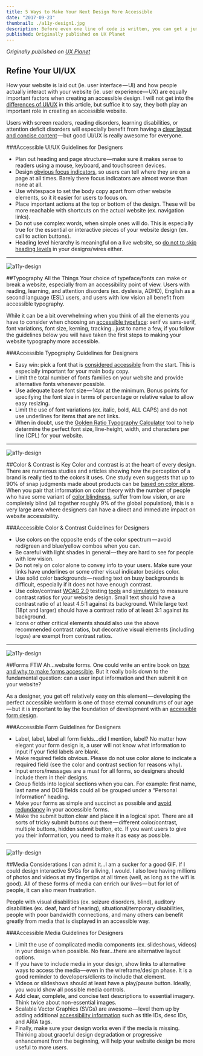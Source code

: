 ```yaml
---
title: 5 Ways to Make Your Next Design More Accessible
date: "2017-09-23"
thumbnail: ./a11y-design1.jpg
description: Before even one line of code is written, you can get a jump start on website accessibility by thinking about it during the wire-framing and design phases. Here are five essential design elements to consider when creating your next accessible website or app design.
published: Originally published on UX Planet
---
```


<em class="hidden">Originally published on <a href="https://uxplanet.org/designing-for-all-5-ways-to-make-your-next-website-design-more-accessible-23a3528bc8dc" target="_blank" rel="noopener noreferrer">UX Planet</a></em>

## Refine Your UI/UX

How your website is laid out (ie. user interface — UI) and how people actually interact with your website (ie. user experience — UX) are equally important factors when creating an accessible design. I will not get into the <a href="https://www.usertesting.com/blog/2016/04/27/ui-vs-ux/" target="_blank" rel="noopener noreferrer">differences of UI/UX</a> in this article, but suffice it to say, they both play an important role in creating an accessible website.

Users with screen readers, reading disorders, learning disabilities, or attention deficit disorders will especially benefit from having a <a href="https://www.w3.org/WAI/perspectives/layout.html" target="_blank" rel="noopener noreferrer">clear layout and concise content</a> — but good UI/UX is really awesome for everyone.

###Accessible UI/UX Guidelines for Designers

<ul>
<li>Plan out heading and page structure — make sure it makes sense to readers using a mouse, keyboard, and touchscreen devices.</li>
<li>Design <a href="https://www.deque.com/blog/give-site-focus-tips-designing-usable-focus-indicators/" target="_blank" rel="noopener noreferrer">obvious focus indicators</a>, so users can tell where they are on a page at all times. Barely there focus indicators are almost worse than none at all.</li>
<li>Use whitespace to set the body copy apart from other website elements, so it it easier for users to focus on.</li>
<li>Place important actions at the top or bottom of the design. These will be more reachable with shortcuts on the actual website (ex. navigation links).</li>
<li>Do not use complex words, when simple ones will do. This is especially true for the essential or interactive pieces of your website design (ex. call to action buttons).</li>
<li>Heading level hierarchy is meaningful on a live website, so <a href="http://a11y-style-guide.com/style-guide/section-structure.html#kssref-structure-headings" target="_blank" rel="noopener noreferrer">do not to skip heading levels</a> in your designs/wires either.</li>
</ul>

<hr>

<div class="kg-card kg-image-card kg-width-medium">

![a11y-design](./a11y-design2.jpg)

</div>

##Typography All the Things
Your choice of typeface/fonts can make or break a website, especially from an accessibility point of view. Users with reading, learning, and attention disorders (ex. dyslexia, ADHD), English as a second language (ESL) users, and users with low vision all benefit from accessible typography.

While it can be a bit overwhelming when you think of all the elements you have to consider when choosing an <a href="https://webaim.org/techniques/fonts/" target="_blank" rel="noopener noreferrer">accessible typeface</a>: serif vs sans-serif, font variations, font size, kerning, tracking…just to name a few, if you follow the guidelines below you will have taken the first steps to making your website typography more accessible.

###Accessible Typography Guidelines for Designers

<ul>
<li>Easy win: pick a font that is <a href="https://www.boia.org/blog/best-fonts-to-use-for-website-accessibility" target="_blank" rel="noopener noreferrer">considered accessible</a> from the start. This is especially important for your main body copy.</li>
<li>Limit the total number of fonts families on your website and provide alternative fonts whenever possible.</li>
<li>Use adequate base font size — 14px at the minimum. Bonus points for specifying the font size in terms of percentage or relative value to allow easy resizing.</li>
<li>Limit the use of font variations (ex. italic, bold, ALL CAPS) and do not use underlines for items that are not links.</li>
<li>When in doubt, use the <a href="https://pearsonified.com/typography/" target="_blank" rel="noopener noreferrer">Golden Ratio Typography Calculator</a> tool to help determine the perfect font size, line-height, width, and characters per line (CPL) for your website.</li>
</ul>

<hr>

<div class="kg-card kg-image-card kg-width-medium">

![a11y-design](./a11y-design3.png)

</div>

##Color & Contrast is Key
Color and contrast is at the heart of every design. There are numerous studies and articles showing how the perception of a brand is really tied to the colors it uses. One study even suggests that up to 90% of snap judgments made about products can be <a href="http://www.emeraldinsight.com/doi/abs/10.1108/00251740610673332" target="_blank" rel="noopener noreferrer">based on color alone</a>. When you pair that information on color theory with the number of people who have some variant of <a href="http://www.colourblindawareness.org/colour-blindness/" target="_blank" rel="noopener noreferrer">color blindness</a>, suffer from low vision, or are completely blind (all together roughly 9% of the global population), this is a very large area where designers can have a direct and immediate impact on website accessibility.

###Accessible Color & Contrast Guidelines for Designers

<ul>
<li>Use colors on the opposite ends of the color spectrum — avoid red/green and blue/yellow combos when you can.</li>
<li>Be careful with light shades in general — they are hard to see for people with low vision.</li>
<li>Do not rely on color alone to convey info to your users. Make sure your links have underlines or some other visual indicator besides color.</li>
<li>Use solid color backgrounds — reading text on busy backgrounds is difficult, especially if it does not have enough contrast.</li>
<li>Use color/contrast <a href="https://www.w3.org/TR/UNDERSTANDING-WCAG20/visual-audio-contrast-contrast.html" target="_blank" rel="noopener noreferrer">WCAG 2.0</a> testing <a href="http://contrastchecker.com/" target="_blank" rel="noopener noreferrer">tools</a> and <a href="http://www.color-blindness.com/coblis-color-blindness-simulator/" target="_blank" rel="noopener noreferrer">simulators</a> to measure contrast ratios for your website design. Small text should have a contrast ratio of at least 4.5:1 against its background. While large text (18pt and larger) should have a contrast ratio of at least 3:1 against its background.</li>
<li>Icons or other critical elements should also use the above recommended contrast ratios, but decorative visual elements (including logos) are exempt from contrast ratios.</li>
</ul>

<hr>

<div class="kg-card kg-image-card kg-width-medium">

![a11y-design](./a11y-design4.jpg)

</div>

##Forms FTW
Ah…website forms. One could write an entire book on <a href="https://webaim.org/techniques/forms/controls" target="_blank" rel="noopener noreferrer">how and why to make forms accessible</a>. But it really boils down to the fundamental question: can a user input information and then submit it on your website?

As a designer, you get off relatively easy on this element — developing the perfect accessible webform is one of those eternal conundrums of our age — but it is important to lay the foundation of development with an <a href="http://www.afb.org/info/programs-and-services/technology-evaluation/creating-accessible-websites/accessible-forms/1235" target="_blank" rel="noopener noreferrer">accessible form design</a>.

###Accessible Form Guidelines for Designers

<ul>
<li>Label, label, label all form fields…did I mention, label? No matter how elegant your form design is, a user will not know what information to input if your field labels are blank.</li>
<li>Make required fields obvious. Please do not use color alone to indicate a required field (see the color and contrast section for reasons why).</li>
<li>Input errors/messages are a must for all forms, so designers should include them in their designs.</li>
<li>Group fields into logical sections when you can. For example: first name, last name and DOB fields could all be grouped under a “Personal Information” heading.</li>
<li>Make your forms as simple and succinct as possible and <a href="http://uxmovement.com/forms/why-the-confirm-password-field-must-die/" target="_blank" rel="noopener noreferrer">avoid redundancy</a> in your accessible forms.</li>
<li>Make the submit button clear and place it in a logical spot. There are all sorts of tricky submit buttons out there — different color/contrast, multiple buttons, hidden submit button, etc. If you want users to give you their information, you need to make it as easy as possible.</li>
</ul>

<hr>

<div class="kg-card kg-image-card kg-width-medium">

![a11y-design](./a11y-design5.png)

</div>

##Media Considerations
I can admit it…I am a sucker for a good GIF. If I could design interactive SVGs for a living, I would. I also love having millions of photos and videos at my fingertips at all times (well, as long as the wifi is good). All of these forms of media can enrich our lives — but for lot of people, it can also mean frustration.

People with visual disabilities (ex. seizure disorders, blind), auditory disabilities (ex. deaf, hard of hearing), situational/temporary disabilities, people with poor bandwidth connections, and many others can benefit greatly from media that is displayed in an accessible way.

###Accessible Media Guidelines for Designers

<ul>
<li>Limit the use of complicated media components (ex. slideshows, videos) in your design when possible. No fear…there are alternative layout options.</li>
<li>If you have to include media in your design, show links to alternative ways to access the media — even in the wireframe/design phase. It is a good reminder to developers/clients to include that element.</li>
<li>Videos or slideshows should at least have a play/pause button. Ideally, you would show all possible media controls.</li>
<li>Add clear, complete, and concise text descriptions to essential imagery. Think twice about non-essential images.</li>
<li>Scalable Vector Graphics (SVGs) are awesome — level them up by adding additional <a href="https://css-tricks.com/accessible-svgs/" target="_blank" rel="noopener noreferrer">accessibility information</a> such as title IDs, desc IDs, and ARIA tags.</li>
<li>Finally, make sure your design works even if the media is missing. Thinking about graceful design degradation or progressive enhancement from the beginning, will help your website design be more useful to more users.</li>
</ul>

